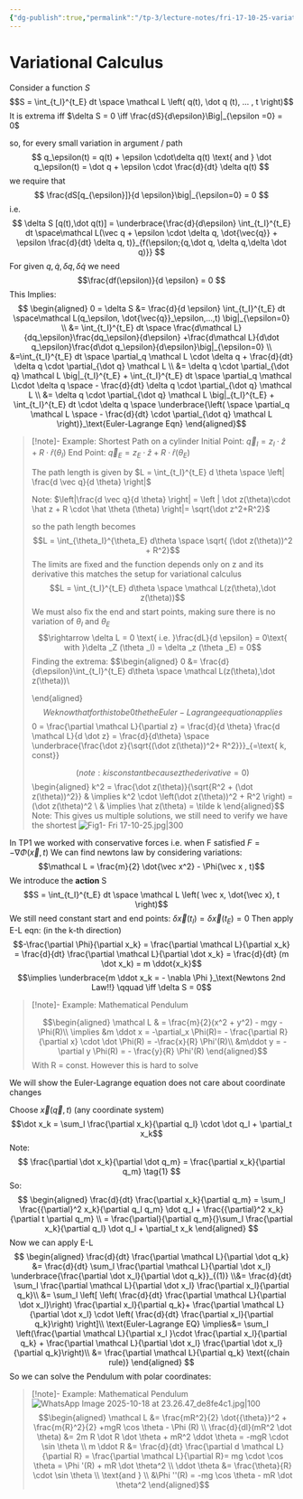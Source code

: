 ```yaml
---
{"dg-publish":true,"permalink":"/tp-3/lecture-notes/fri-17-10-25-variational-calculus/"}
---
```



# Variational Calculus 

Consider a function $S$
$$S = \int_{t_I}^{t_E} dt \space \mathcal L \left( q(t), \dot q (t), ... , t \right)$$
It is extrema iff $\delta S = 0 \iff \frac{dS}{d\epsilon}\Big|_{\epsilon =0} = 0$

so, for every small variation in argument / path  
$$
q_\epsilon(t) = q(t) + \epsilon \cdot\delta q(t) \text{ and } \dot q_\epsilon(t) = \dot q + \epsilon \cdot \frac{d}{dt} \delta q(t) 
$$
we require that 
$$
\frac{dS[q_{\epsilon}]}{d \epsilon}\big|_{\epsilon=0} = 0
$$
i.e. 
$$
\delta S [q(t),\dot q(t)] = \underbrace{\frac{d}{d\epsilon}  \int_{t_I}^{t_E} dt \space\mathcal L(\vec q + \epsilon \cdot \delta q, \dot{\vec{q}} + \epsilon \frac{d}{dt} \delta q, t)}_{f(\epsilon;{q,\dot q, \delta q,\delta \dot q)}}
$$
For given $q,\dot q, \delta q,\delta \dot q$ we need
$$\frac{df(\epsilon)}{d \epsilon} = 0 $$
This Implies:
$$
\begin{aligned}
 0 = \delta S &= \frac{d}{d \epsilon} \int_{t_I}^{t_E} dt \space\mathcal L(q_\epsilon, \dot{\vec{q}}_\epsilon,...,t) \big|_{\epsilon=0}
 \\ &= \int_{t_I}^{t_E} dt \space  \frac{d\mathcal L}{dq_\epsilon}\frac{dq_\epsilon}{d\epsilon} +\frac{d\mathcal L}{d\dot q_\epsilon}\frac{d\dot q_\epsilon}{d\epsilon}\big|_{\epsilon=0} \\
 &=\int_{t_I}^{t_E} dt \space \partial_q \mathcal L \cdot \delta q + \frac{d}{dt} \delta q \cdot \partial_{\dot q} \mathcal L  \\
 &= \delta q \cdot \partial_{\dot q} \mathcal L  \big|_{t_I}^{t_E} + \int_{t_I}^{t_E} dt \space \partial_q \mathcal L\cdot \delta q \space - \frac{d}{dt} \delta q \cdot \partial_{\dot q} \mathcal L \\
 &=   \delta q \cdot \partial_{\dot q} \mathcal L  \big|_{t_I}^{t_E} + \int_{t_I}^{t_E} dt \cdot \delta q \space  \underbrace{\left( \space \partial_q \mathcal L  \space - \frac{d}{dt} \cdot \partial_{\dot q} \mathcal L  \right)}_\text{Euler-Lagrange Eqn}
 \end{aligned}$$
>[!note]- Example: Shortest Path on a cylinder 
>Initial Point:  $\vec q_I = z_I\cdot \hat z + R \cdot \hat r(\theta_I)$
>End Point: $\vec q_E = z_E \cdot \hat z + R \cdot \hat r(\theta_E)$
>
>The path length is given by $L = \int_{t_I}^{t_E} d \theta \space \left| \frac{d \vec q}{d \theta} \right|$
>
>Note: $\left|\frac{d \vec q}{d \theta} \right| = \left | \dot z(\theta)\cdot \hat z + R \cdot \hat \theta (\theta) \right|= \sqrt{\dot z^2+R^2}$
>
>so the path length becomes $$L = \int_{\theta_I}^{\theta_E} d\theta \space \sqrt{ (\dot z(\theta))^2 + R^2}$$
>The limits are fixed and the function depends only on z and its derivative this matches the setup for variational calculus 
>$$L = \int_{t_I}^{t_E} d\theta \space \mathcal L(z(\theta),\dot z(\theta))$$
>We must also fix the end and start points, making sure there is no variation of $\theta_I$ and $\theta_E$
> $$\rightarrow \delta L = 0 \text{ i.e. }\frac{dL}{d \epsilon} = 0\text{ with }\delta _Z (\theta _I) = \delta _z (\theta _E) = 0$$
> Finding the extrema: 
>  $$\begin{aligned}
>  0 &= \frac{d}{d\epsilon}\int_{t_I}^{t_E} d\theta \space \mathcal L(z(\theta),\dot z(\theta))\\
>  
>  \end{aligned}
>  $$
> We know that for this to be 0 the the Euler-Lagrange equation applies
> $$0 = \frac{\partial \mathcal L}{\partial z} = \frac{d}{d \theta} \frac{d \mathcal L}{d \dot z} = \frac{d}{d\theta} \space \underbrace{\frac{\dot z}{\sqrt{(\dot z(\theta))^2+ R^2}}}_{=\text{ k, const}}
> 
> $$
> (note: k is constant because z the derivative = 0)
> $$\begin{aligned}
>  k^2 = \frac{\dot z(\theta)}{\sqrt{R^2 + (\dot z(\theta))^2}} & \implies k^2 \cdot \left(\dot z(\theta))^2 + R^2 \right) = (\dot z(\theta)^2 \\
> & \implies \hat z(\theta) = \tilde k
> \end{aligned}$$
>Note: This gives us multiple solutions, we still need to verify we have the shortest
>![Fig1- Fri 17-10-25.jpg|300](/img/user/Fig1-%20Fri%2017-10-25.jpg) 


In TP1 we worked with conservative forces i.e. when F satisfied $F = - \nabla \Phi (\vec x, t)$
We can find newtons law by considering variations: 
$$\mathcal L = \frac{m}{2} \dot{\vec x^2} - \Phi(\vec x , t)$$
We introduce the **action** S
$$S = \int_{t_I}^{t_E} dt \space \mathcal L \left( \vec x, \dot{\vec x}, t \right)$$
We still need constant start and end points: $\delta \vec x(t_I) = \delta \vec x (t_E) = 0$
Then apply E-L eqn: (in the k-th direction)
$$-\frac{\partial \Phi}{\partial x_k} = \frac{\partial \mathcal L}{\partial x_k} = \frac{d}{dt} \frac{\partial \mathcal L}{\partial \dot x_k} = \frac{d}{dt} (m \dot x_k) = m \ddot{x_k}$$
$$\implies \underbrace{m \ddot x_k = - \nabla \Phi }_\text{Newtons 2nd Law!!} \qquad \iff \delta S = 0$$
>[!note]- Example: Mathematical Pendulum 
>
>$$\begin{aligned}
>\mathcal L & = \frac{m}{2}(x^2 + y^2) - mgy  - \Phi(R)\\
>\implies &m \ddot x  = -\partial_x \Phi(R)= -  \frac{\partial R}{\partial x} \cdot \dot \Phi(R) = -\frac{x}{R} \Phi'(R)\\
>&m\ddot y = -\partial y \Phi(R) = - \frac{y}{R} \Phi'(R)
>\end{aligned}$$
>With R = const.
>However this is hard to solve 

We will show the Euler-Lagrange equation does not care about coordinate changes

Choose $\vec x (\vec q, t)$ (any coordinate system)
$$\dot x_k = \sum_l \frac{\partial x_k}{\partial q_l} \cdot \dot q_l + \partial_t x_k$$
Note: 
$$
\frac{\partial \dot x_k}{\partial \dot q_m} = \frac{\partial x_k}{\partial q_m} \tag{1}
$$
So: 
$$
\begin{aligned}
\frac{d}{dt} \frac{\partial x_k}{\partial q_m} = \sum_l \frac{{\partial}^2 x_k}{\partial q_l q_m} \dot q_l + \frac{{\partial}^2 x_k}{\partial t \partial q_m} \\
= \frac{\partial}{\partial q_m}{}\sum_l \frac{\partial x_k}{\partial q_l} \dot q_l + \partial_t x_k
\end{aligned}
$$
Now we can apply E-L
$$
\begin{aligned}
\frac{d}{dt} \frac{\partial \mathcal L}{\partial \dot q_k} &= \frac{d}{dt} \sum_l \frac{\partial \mathcal L}{\partial \dot x_l} \underbrace{\frac{\partial \dot x_l}{\partial \dot q_k}}_{(1)} \\&= \frac{d}{dt} \sum_l \frac{\partial \mathcal L}{\partial \dot x_l} \frac{\partial x_l}{\partial q_k}\\
&= \sum_l \left[ \left( \frac{d}{dt} \frac{\partial \mathcal L}{\partial \dot x_l}\right) \frac{\partial x_l}{\partial q_k}+ \frac{\partial \mathcal L}{\partial \dot x_l} \cdot \left(  \frac{d}{dt} \frac{\partial x_l}{\partial q_k}\right) \right]\\
\text{Euler-Lagrange EQ} \implies&= \sum_l \left(\frac{\partial \mathcal L}{\partial x_l }\cdot \frac{\partial x_l}{\partial q_k} + \frac{\partial \mathcal L}{\partial \dot x_l} \frac{\partial \dot x_l}{\partial q_k}\right)\\
&= \frac{\partial \mathcal L}{\partial q_k} \text{(chain rule)}
\end{aligned}
$$
So we can solve the Pendulum with polar coordinates:

>[!note]- Example: Mathematical Pendulum 
>![WhatsApp Image 2025-10-18 at 23.26.47_de8fe4c1.jpg|100](/img/user/WhatsApp%20Image%202025-10-18%20at%2023.26.47_de8fe4c1.jpg)
>$$\begin{aligned} \mathcal L &= \frac{mR^2}{2} \dot{{\theta}}^2 + \frac{m{R}^2}{2} +mgR \cos \theta - \Phi (R) \\
>\frac{d}{dl}(mR^2 \dot \theta) &= 2m R \dot R \dot \theta + mR^2 \ddot \theta = -mgR \cdot \sin \theta \\
>m \ddot R &= \frac{d}{dt} \frac{\partial d \mathcal L}{\partial R} = \frac{\partial \mathcal L}{\partial R}= mg \cdot \cos \theta = \Phi '(R) + mR \dot \theta^2 \\
>\ddot \theta &= \frac{\theta}{R} \cdot \sin \theta \\
>\text{and } \\ &\Phi ''(R) = -mg \cos \theta - mR \dot \theta^2
>\end{aligned}$$


